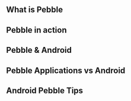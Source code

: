 ## What is Pebble

## Pebble in action

## Pebble & Android

## Pebble Applications vs Android

## Android Pebble Tips
